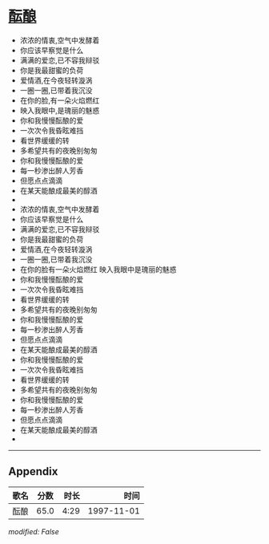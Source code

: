 # [酝酿](https://music.163.com/song?id=67791)

* 浓浓的情衷,空气中发酵着
* 你应该早察觉是什么
* 满满的爱恋,已不容我辩驳
* 你是我最甜蜜的负荷
* 爱情酒,在今夜轻转漩涡
* 一圈一圈,已带着我沉没
* 在你的脸,有一朵火焰燃红
* 映入我眼中,是瑰丽的魅惑
* 你和我慢慢酝酿的爱
* 一次次令我昏眩难挡
* 看世界缓缓的转
* 多希望共有的夜晚别匆匆
* 你和我慢慢酝酿的爱
* 每一秒渗出醉人芳香
* 但愿点点滴滴
* 在某天能酿成最美的醇酒
* 
* 浓浓的情衷,空气中发酵着
* 你应该早察觉是什么
* 满满的爱恋,已不容我辩驳
* 你是我最甜蜜的负荷
* 爱情酒,在今夜轻转漩涡
* 一圈一圈,已带着我沉没
* 在你的脸有一朵火焰燃红 映入我眼中是瑰丽的魅惑
* 你和我慢慢酝酿的爱
* 一次次令我昏眩难挡
* 看世界缓缓的转
* 多希望共有的夜晚别匆匆
* 你和我慢慢酝酿的爱
* 每一秒渗出醉人芳香
* 但愿点点滴滴
* 在某天能酿成最美的醇酒
* 你和我慢慢酝酿的爱
* 一次次令我昏眩难挡
* 看世界缓缓的转
* 多希望共有的夜晚别匆匆
* 你和我慢慢酝酿的爱
* 每一秒渗出醉人芳香
* 但愿点点滴滴
* 在某天能酿成最美的醇酒
* 


---

## Appendix

|歌名|分数|时长|时间|
|:---|:---:|---:|---:|
|酝酿|65.0|4:29|1997-11-01

*modified: False*